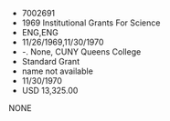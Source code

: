 * 7002691
* 1969 Institutional Grants For Science
* ENG,ENG
* 11/26/1969,11/30/1970
* -. None, CUNY Queens College
* Standard Grant
*   name not available
* 11/30/1970
* USD 13,325.00

NONE